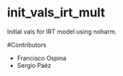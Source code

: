 # init_vals_irt_mult
Initial vals for IRT model using noharm.

#Contributors 
- Francisco Ospina
- Sergio Paéz
